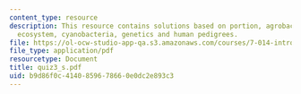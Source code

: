 ```yaml
---
content_type: resource
description: This resource contains solutions based on portion, agrobacterium tumefaciens,
  ecosystem, cyanobacteria, genetics and human pedigrees.
file: https://ol-ocw-studio-app-qa.s3.amazonaws.com/courses/7-014-introductory-biology-spring-2005/b9d86f0c4140859678660e0dc2e893c3_quiz3_s.pdf
file_type: application/pdf
resourcetype: Document
title: quiz3_s.pdf
uid: b9d86f0c-4140-8596-7866-0e0dc2e893c3
---
```

